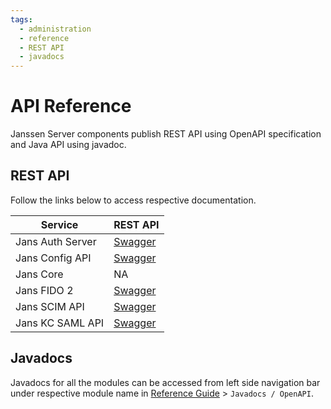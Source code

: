 ```yaml
---
tags:
  - administration
  - reference
  - REST API
  - javadocs
---
```


# API Reference

Janssen Server components publish REST API using OpenAPI specification and Java API using javadoc. 

## REST API

Follow the links below to access respective documentation. 

| Service          | REST API                                                                                                                                                                              |  
|------------------|---------------------------------------------------------------------------------------------------------------------------------------------------------------------------------------|
| Jans Auth Server | [Swagger](https://gluu.org/swagger-ui/?url=https://raw.githubusercontent.com/JanssenProject/jans/vreplace-janssen-version/jans-auth-server/docs/swagger.yaml)                         |   
| Jans Config API  | [Swagger](https://gluu.org/swagger-ui/?url=https://raw.githubusercontent.com/JanssenProject/jans/vreplace-janssen-version/jans-config-api/docs/jans-config-api-swagger.yaml)          |    
| Jans Core        | NA                                                                                                                                                                                    |  
| Jans FIDO 2      | [Swagger](https://gluu.org/swagger-ui/?url=https://raw.githubusercontent.com/JanssenProject/jans/vreplace-janssen-version/jans-fido2/docs/jansFido2Swagger.yaml)                      |  
| Jans SCIM API    | [Swagger](https://gluu.org/swagger-ui/?url=https://raw.githubusercontent.com/JanssenProject/jans/vreplace-janssen-version/jans-scim/server/src/main/resources/jans-scim-openapi.yaml) |
| Jans KC SAML API | [Swagger](https://gluu.org/swagger-ui/?url=https://raw.githubusercontent.com/JanssenProject/jans/main/jans-config-api/plugins/docs/kc-saml-plugin-swagger.yaml)                       |

## Javadocs 

Javadocs for all the modules can be accessed from left side navigation bar under respective module name in 
[Reference Guide](../reference/README.md) > `Javadocs / OpenAPI`.

